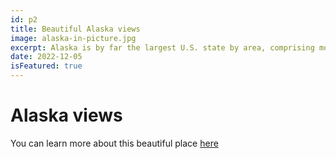 ```yaml
---
id: p2
title: Beautiful Alaska views
image: alaska-in-picture.jpg
excerpt: Alaska is by far the largest U.S. state by area, comprising more total area than the next three largest states (Texas, California, and Montana) combined.
date: 2022-12-05
isFeatured: true
---
```


# Alaska views

You can learn more about this beautiful place [here](https://en.wikipedia.org/wiki/Alaska)